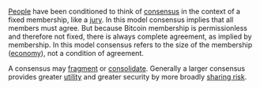 [People](Glossary#person) have been conditioned to think of [consensus](Glossary#consensus) in the context of a fixed membership, like a [jury](https://en.m.wikipedia.org/wiki/Hung_jury). In this model consensus implies that all members must agree. But because Bitcoin membership is permissionless and therefore not fixed, there is always complete agreement, as implied by membership. In this model consensus refers to the size of the membership ([economy](Glossary#economy)), not a condition of agreement.

A consensus may [fragment](Fragmentation-Principle) or [consolidate](Consolidation-Principle). Generally a larger consensus provides greater [utility](Glossary#utility) and greater security by more broadly [sharing risk](Risk-Sharing-Principle).